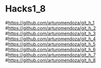 # Hacks1_8
#https://github.com/arturomendoza/git_h_1
#https://github.com/arturomendoza/git_h_2
#https://github.com/arturomendoza/git_h_3
#https://github.com/arturomendoza/git_h_4
#https://github.com/arturomendoza/git_h_5
#https://github.com/arturomendoza/git_h_6
#https://github.com/arturomendoza/git_h_7
#https://github.com/arturomendoza/git_h_8
